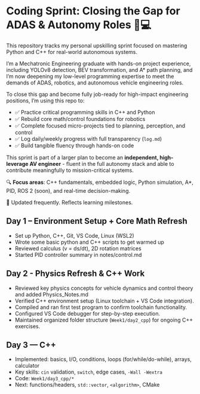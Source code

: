 # Coding Sprint: Closing the Gap for ADAS & Autonomy Roles 🚗💻

This repository tracks my personal upskilling sprint focused on mastering Python and C++ for real-world autonomous systems.

I’m a Mechatronic Engineering graduate with hands-on project experience, including YOLOv8 detection, BEV transformation, and A* path planning, and I’m now deepening my low-level programming expertise to meet the demands of ADAS, robotics, and autonomous vehicle engineering roles.

To close this gap and become fully job-ready for high-impact engineering positions, I’m using this repo to:

- ✅ Practice critical programming skills in C++ and Python
- ✅ Rebuild core math/control foundations for robotics
- ✅ Complete focused micro-projects tied to planning, perception, and control
- ✅ Log daily/weekly progress with full transparency (`log.md`)
- ✅ Build tangible fluency through hands-on code

This sprint is part of a larger plan to become an **independent, high-leverage AV engineer** - fluent in the full autonomy stack and able to contribute meaningfully to mission-critical systems.

🔍 **Focus areas**: C++ fundamentals, embedded logic, Python simulation, A*, PID, ROS 2 (soon), and real-time decision-making.

📌 Updated frequently. Reflects learning milestones.

## Day 1 – Environment Setup + Core Math Refresh

- Set up Python, C++, Git, VS Code, Linux (WSL2)
- Wrote some basic python and C++ scripts to get warmed up
- Reviewed calculus (v = ds/dt), 2D rotation matrices
- Started PID controller summary in notes/control.md


## Day 2 - Physics Refresh & C++ Work
- Reviewed key physics concepts for vehicle dynamics and control theory and added Physics_Notes.md
- Verified C++ environment setup (Linux toolchain + VS Code integration).
- Compiled and ran first test program to confirm toolchain functionality.
- Configured VS Code debugger for step-by-step execution.
- Maintained organized folder structure (`Week1/day2_cpp`) for ongoing C++ exercises.


## Day 3 — C++
- Implemented: basics, I/O, conditions, loops (for/while/do-while), arrays, calculator
- Key skills: `cin` validation, `switch`, edge cases, `-Wall -Wextra`
- Code: `Week1/day3_cpp/*`
- Next: functions/headers, `std::vector`, `<algorithm>`, CMake



